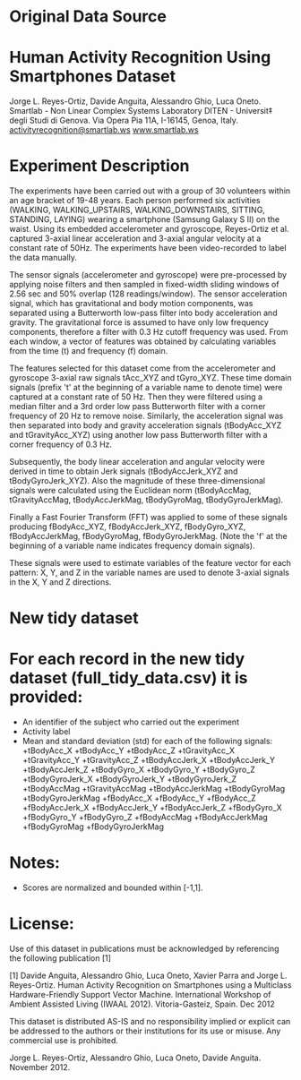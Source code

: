 Original Data Source
==================================================================
# Human Activity Recognition Using Smartphones Dataset
Jorge L. Reyes-Ortiz, Davide Anguita, Alessandro Ghio, Luca Oneto.
Smartlab - Non Linear Complex Systems Laboratory
DITEN - Universit‡ degli Studi di Genova.
Via Opera Pia 11A, I-16145, Genoa, Italy.
activityrecognition@smartlab.ws
www.smartlab.ws

Experiment Description
==================================================================
The experiments have been carried out with a group of 30 volunteers within an age bracket of 19-48 years. Each person performed six activities (WALKING, WALKING_UPSTAIRS, WALKING_DOWNSTAIRS, SITTING, STANDING, LAYING) wearing a smartphone (Samsung Galaxy S II) on the waist. Using its embedded accelerometer and gyroscope, Reyes-Ortiz et al. captured 3-axial linear acceleration and 3-axial angular velocity at a constant rate of 50Hz. The experiments have been video-recorded to label the data manually. 

The sensor signals (accelerometer and gyroscope) were pre-processed by applying noise filters and then sampled in fixed-width sliding windows of 2.56 sec and 50% overlap (128 readings/window). The sensor acceleration signal, which has gravitational and body motion components, was separated using a Butterworth low-pass filter into body acceleration and gravity. The gravitational force is assumed to have only low frequency components, therefore a filter with 0.3 Hz cutoff frequency was used. From each window, a vector of features was obtained by calculating variables from the time (t) and frequency (f) domain.  

The features selected for this dataset come from the accelerometer and gyroscope 3-axial raw signals tAcc_XYZ and tGyro_XYZ. These time domain signals (prefix 't' at the beginning of a variable name to denote time) were captured at a constant rate of 50 Hz. Then they were filtered using a median filter and a 3rd order low pass Butterworth filter with a corner frequency of 20 Hz to remove noise. Similarly, the acceleration signal was then separated into body and gravity acceleration signals (tBodyAcc_XYZ and tGravityAcc_XYZ) using another low pass Butterworth filter with a corner frequency of 0.3 Hz. 

Subsequently, the body linear acceleration and angular velocity were derived in time to obtain Jerk signals (tBodyAccJerk_XYZ and tBodyGyroJerk_XYZ). Also the magnitude of these three-dimensional signals were calculated using the Euclidean norm (tBodyAccMag, tGravityAccMag, tBodyAccJerkMag, tBodyGyroMag, tBodyGyroJerkMag). 

Finally a Fast Fourier Transform (FFT) was applied to some of these signals producing fBodyAcc_XYZ, fBodyAccJerk_XYZ, fBodyGyro_XYZ, fBodyAccJerkMag, fBodyGyroMag, fBodyGyroJerkMag. (Note the 'f' at the beginning of a variable name indicates frequency domain signals). 

These signals were used to estimate variables of the feature vector for each pattern: X, Y, and Z in the variable names are used to denote 3-axial signals in the X, Y and Z directions.

# New tidy dataset

For each record in the new tidy dataset (full_tidy_data.csv) it is provided:
======================================
* An identifier of the subject who carried out the experiment
* Activity label
* Mean and standard deviation (std) for each of the following signals: 
    +tBodyAcc_X 
    +tBodyAcc_Y
    +tBodyAcc_Z
    +tGravityAcc_X
    +tGravityAcc_Y
    +tGravityAcc_Z
    +tBodyAccJerk_X
    +tBodyAccJerk_Y
    +tBodyAccJerk_Z
    +tBodyGyro_X
    +tBodyGyro_Y
    +tBodyGyro_Z
    +tBodyGyroJerk_X
    +tBodyGyroJerk_Y
    +tBodyGyroJerk_Z
    +tBodyAccMag
    +tGravityAccMag
    +tBodyAccJerkMag
    +tBodyGyroMag
    +tBodyGyroJerkMag
    +fBodyAcc_X
    +fBodyAcc_Y
    +fBodyAcc_Z
    +fBodyAccJerk_X
    +fBodyAccJerk_Y
    +fBodyAccJerk_Z
    +fBodyGyro_X
    +fBodyGyro_Y
    +fBodyGyro_Z
    +fBodyAccMag
    +fBodyAccJerkMag
    +fBodyGyroMag
    +fBodyGyroJerkMag

Notes: 
======
- Scores are normalized and bounded within [-1,1].

License:
========
Use of this dataset in publications must be acknowledged by referencing the following publication [1] 

[1] Davide Anguita, Alessandro Ghio, Luca Oneto, Xavier Parra and Jorge L. Reyes-Ortiz. Human Activity Recognition on Smartphones using a Multiclass Hardware-Friendly Support Vector Machine. International Workshop of Ambient Assisted Living (IWAAL 2012). Vitoria-Gasteiz, Spain. Dec 2012

This dataset is distributed AS-IS and no responsibility implied or explicit can be addressed to the authors or their institutions for its use or misuse. Any commercial use is prohibited.

Jorge L. Reyes-Ortiz, Alessandro Ghio, Luca Oneto, Davide Anguita. November 2012.